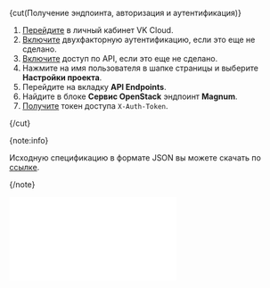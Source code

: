 {cut(Получение эндпоинта, авторизация и аутентификация)}

1. [Перейдите](https://msk.cloud.vk.com/app) в личный кабинет VK Cloud.
1. [Включите](/ru/tools-for-using-services/vk-cloud-account/instructions/account-manage/manage-2fa#vklyuchenie_2fa) двухфакторную аутентификацию, если это еще не сделано.
1. [Включите](/ru/tools-for-using-services/api/rest-api/enable-api#aktivaciya_dostupa_po_api) доступ по API, если это еще не сделано.
1. Нажмите на имя пользователя в шапке страницы и выберите **Настройки проекта**.
1. Перейдите на вкладку **API Endpoints**.
1. Найдите в блоке **Сервис OpenStack** эндпоинт **Magnum**.
1. [Получите](/ru/tools-for-using-services/api/rest-api/case-keystone-token) токен доступа `X-Auth-Token`.

{/cut}

{note:info}

Исходную спецификацию в формате JSON вы можете скачать по [ссылке](assets/magnumapi-swagger.json "download").

{/note}

![{swagger}](assets/magnumapi-swagger.json)
